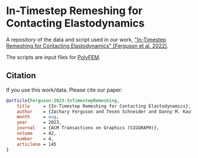 # In-Timestep Remeshing for Contacting Elastodynamics

A repository of the data and script used in our work, ["In-Timestep Remeshing for Contacting Elastodynamics" [Ferguson et al. 2022]](https://zferg.us/research/in-timestep-remeshing/).

The scripts are input files for [PolyFEM](https://polyfem.github.io).

## Citation

If you use this work/data. Please cite our paper:

```bibtex
@article{Ferguson:2023:InTimestepRemeshing,
    title     = {In-Timestep Remeshing for Contacting Elastodynamics},
    author    = {Zachary Ferguson and Teseo Schneider and Danny M. Kaufman and Daniele Panozzo},
    month     = aug,
    year      = 2023,
    journal   = {ACM Transactions on Graphics (SIGGRAPH)},
    volume    = 42,
    number    = 4,
    articleno = 145
}
```

